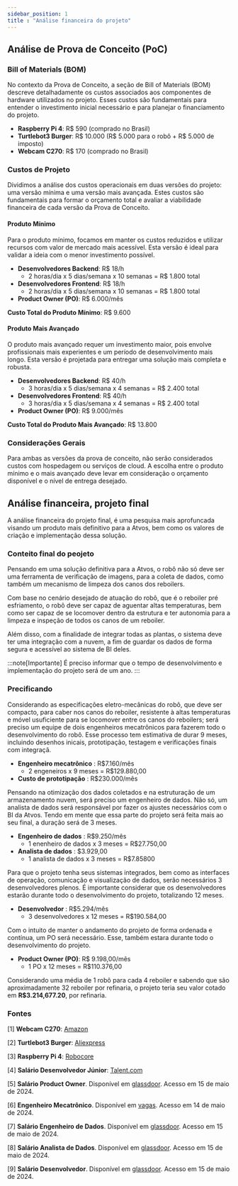 ```yaml
---
sidebar_position: 1
title : "Análise financeira do projeto"
---
```


## Análise de Prova de Conceito (PoC)

### Bill of Materials (BOM)

No contexto da Prova de Conceito, a seção de Bill of Materials (BOM) descreve detalhadamente os custos associados aos componentes de hardware utilizados no projeto. Esses custos são fundamentais para entender o investimento inicial necessário e para planejar o financiamento do projeto.

- **Raspberry Pi 4**: R$ 590 (comprado no Brasil)
- **Turtlebot3 Burger**: R$ 10.000 (R$ 5.000 para o robô + R$ 5.000 de imposto)
- **Webcam C270**: R$ 170 (comprado no Brasil)

### Custos de Projeto

Dividimos a análise dos custos operacionais em duas versões do projeto: uma versão mínima e uma versão mais avançada. Estes custos são fundamentais para formar o orçamento total e avaliar a viabilidade financeira de cada versão da Prova de Conceito.

#### Produto Mínimo

Para o produto mínimo, focamos em manter os custos reduzidos e utilizar recursos com valor de mercado mais acessível. Esta versão é ideal para validar a ideia com o menor investimento possível.

- **Desenvolvedores Backend**: R$ 18/h
  - 2 horas/dia x 5 dias/semana x 10 semanas = R$ 1.800 total
- **Desenvolvedores Frontend**: R$ 18/h
  - 2 horas/dia x 5 dias/semana x 10 semanas = R$ 1.800 total
- **Product Owner (PO)**: R$ 6.000/mês

**Custo Total do Produto Mínimo**: R$ 9.600

#### Produto Mais Avançado

O produto mais avançado requer um investimento maior, pois envolve profissionais mais experientes e um período de desenvolvimento mais longo. Esta versão é projetada para entregar uma solução mais completa e robusta.

- **Desenvolvedores Backend**: R$ 40/h
  - 3 horas/dia x 5 dias/semana x 4 semanas = R$ 2.400 total
- **Desenvolvedores Frontend**: R$ 40/h
  - 3 horas/dia x 5 dias/semana x 4 semanas = R$ 2.400 total
- **Product Owner (PO)**: R$ 9.000/mês

**Custo Total do Produto Mais Avançado**: R$ 13.800

### Considerações Gerais

Para ambas as versões da prova de conceito, não serão considerados custos com hospedagem ou serviços de cloud. A escolha entre o produto mínimo e o mais avançado deve levar em consideração o orçamento disponível e o nível de entrega desejado.

## Análise financeira, projeto final

A análise financeira do projeto final, é uma pesquisa mais aprofuncada visando um produto mais definitivo para a Atvos, bem como os valores de criação e implementação dessa solução.

### Conteito final do peojeto

Pensando em uma solução definitiva para a Atvos, o robô não só deve ser uma ferramenta de verificação de imagens, para a coleta de dados, como também um mecanismo de limpeza dos canos dos reboilers.

Com base no cenário desejado de atuação do robô, que é o reboiler pré esfriamento, o robô deve ser capaz de aguentar altas temperaturas, bem como ser capaz de se locomover dentro da estrutura e ter autonomia para a limpeza e inspeção de todos os canos de um reboiler. 

Além disso, com a finalidade de integrar todas as plantas, o sistema deve ter uma integração com a nuvem, a fim de guardar os dados de forma segura e acessível ao sistema de BI deles.


:::note[Importante]
É preciso informar que o tempo de desenvolvimento e implementação do projeto será de um ano.
:::

### Precificando 

Considerando as especificações eletro-mecânicas do robô, que deve ser compacto, para caber nos canos do reboiler, resistente à altas temperaturas e móvel usuficiente para se locomover entre os canos do reboilers; será preciso um equipe de dois engenheiros mecatrônicos para fazerem todo o desenvolvimento do robô. Esse processo tem estimativa de durar 9 meses, incluindo desenhos inicais, prototipação, testagem e verificações finais com integraçã.

- **Engenheiro mecatrônico** : R$7.160/mês 
  - 2 engeneiros x 9 meses = R$129.880,00
- **Custo de prototipação** : R$230.000/mês

Pensando na otimização dos dados coletados e na estruturação de um armazenamento nuvem, será preciso um engenheiro de dados. Não só, um analista de dados será responsável por fazer os ajustes necessários com o BI da Atvos. Tendo em mente que essa parte do projeto será feita mais ao seu final, a duração será de 3 meses.

- **Engenheiro de dados** : R$9.250/mês
  - 1 enenheiro de dados x 3 meses = R$27.750,00
- **Analista de dados** : $3.929,00
  - 1 analista de dados x 3 meses = R$7.85800

Para que o projeto tenha seus sistemas integrados, bem como as interfaces de operação, comunicação e visualização de dados, serão necessários 3 desenvolvedores plenos. É importante considerar que os desenvolvedores estarão durante todo o desenvolvimento do projeto, totalizando 12 meses. 

- **Desenvolvedor** : R$5.294/mês
  - 3 desenvolvedores x 12 meses = R$190.584,00

Com o intuito de manter o andamento do projeto de forma ordenada e contínua, um PO será necessário. Esse, também estara durante todo o desenvolvimento do projeto.

- **Product Owner (PO)**: R$ 9.198,00/mês
  - 1 PO x 12 meses = R$110.376,00

Considerando uma média de 1 robô para cada 4 reboiler e sabendo que são aproximadamente 32 reboiler por refinaria, o projeto teria seu valor cotado em **R$3.214,677.20**, por refinaria.



### Fontes

[1] **Webcam C270**: [Amazon](https://www.amazon.com.br/Chamadas-Grava%C3%A7%C3%B5es-Widescreen-Logitech-Equipamentos/dp/B003PAOAWG/ref=asc_df_B003PAOAWG/?tag=googleshopp00-20&linkCode=df0&hvadid=379712974695&hvpos=&hvnetw=g&hvrand=10570527231774725958&hvpone=&hvptwo=&hvqmt=&hvdev=c&hvdvcmdl=&hvlocint=&hvlocphy=1001773&hvtargid=pla-521463501059&psc=1&mcid=5791f36b8833353392495198dc82fc2a)

[2] **Turtlebot3 Burger**: [Aliexpress](https://pt.aliexpress.com/item/1005004405764315.html?src=google)

[3] **Raspberry Pi 4**: [Robocore](https://www.robocore.net/placa-raspberry-pi/raspberry-pi-4-4gb?gad_source=1&gclid=Cj0KCQjw6auyBhDzARIsALIo6v-AFlENSy9z7KWwSZ_ZM2WIk3mL0nxqUJWdMTAzWaftDLnGBUoZboEaAl0EEALw_wcB)

[4] **Salário Desenvolvedor Júnior**: [Talent.com](https://br.talent.com/salary?job=desenvolvedor+j%C3%BAnior)

[5] **Salário Product Owner**. Disponível em [glassdoor](https://www.glassdoor.com.br/Sal%C3%A1rios/product-owner-po-sal%C3%A1rio-SRCH_KO0,16.htm). Acesso em 15 de maio de 2024.

[6] **Engenheiro Mecatrônico**. Disponível em [vagas](https://www.vagas.com.br/cargo/engenheiro-mecatronico). Acesso em 14 de maio de 2024.

[7] **Salário Engenheiro de Dados**. Disponível em [glassdoor](https://www.glassdoor.com.br/Sal%C3%A1rios/engenheiro-de-dados-sal%C3%A1rio-SRCH_KO0,19.htm). Acesso em 15 de maio de 2024.

[8] **Salário Analista de Dados**. Disponível em [glassdoor](https://www.glassdoor.com.br/Sal%C3%A1rios/analista-de-dados-junior-sal%C3%A1rio-SRCH_KO0,24.htm). Acesso em 15 de maio de 2024.

[9] **Salário Desenvolvedor**. Disponível em [glassdoor](https://www.glassdoor.com.br/Sal%C3%A1rios/desenvolvedor-sal%C3%A1rio-SRCH_KO0,13.htm). Acesso em 15 de maio de 2024.